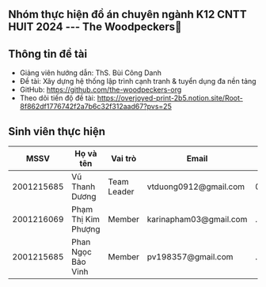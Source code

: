 ## Nhóm thực hiện đồ án chuyên ngành K12 CNTT HUIT 2024 --- The Woodpeckers👋
## Thông tin đề tài
- Giảng viên hướng dẫn: ThS. Bùi Công Danh
- Đề tài: Xây dựng hệ thống lập trình cạnh tranh & tuyển dụng đa nền tảng
- GitHub: https://github.com/the-woodpeckers-org
- Theo dõi tiến độ đề tài: https://overjoyed-print-2b5.notion.site/Root-8f862df1776742f2a7b6c32f312aad67?pvs=25
## Sinh viên thực hiện
<table>
  <thead>
    <th>
      MSSV
    </th>
    <th>
      Họ và tên
    </th>
    <th>
      Vai trò
    </th>
    <th>
      Email
    </th>
    <th>
      SĐT
    </th>
  </thead>
  <tbody>
    <tr>
      <td>2001215685</td>
      <td>Vũ Thanh Dương</td>
      <td>Team Leader</td>
      <td>vtduong0912@gmail.com</td>
      <td>0366035415</td>
    </tr>
    <tr>
      <td>2001216069</td>
      <td>Phạm Thị Kim Phượng</td>
      <td>Member</td>
      <td>karinapham03@gmail.com</td>
      <td>...</td>
    </tr>
    <tr>
      <td>2001215685</td>
      <td>Phan Ngọc Bảo Vinh</td>
      <td>Member</td>
      <td>pv198357@gmail.com </td>
      <td>...</td>
    </tr>
  </tbody>
</table>
<!--

**Here are some ideas to get you started:**

🙋‍♀️ A short introduction - what is your organization all about?
🌈 Contribution guidelines - how can the community get involved?
👩‍💻 Useful resources - where can the community find your docs? Is there anything else the community should know?
🍿 Fun facts - what does your team eat for breakfast?
🧙 Remember, you can do mighty things with the power of [Markdown](https://docs.github.com/github/writing-on-github/getting-started-with-writing-and-formatting-on-github/basic-writing-and-formatting-syntax)
-->
